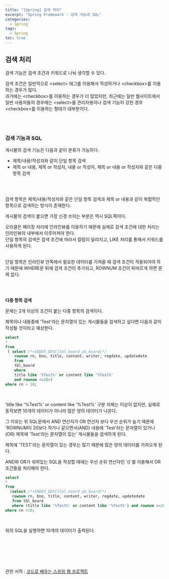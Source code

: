 ```yaml
---
title: "[Spring] 검색 처리"
excerpt: "Spring Framework - 검색 기능과 SQL"
categories: 
  - Spring
tags: 
  - Spring
toc: true
---
```



## 검색 처리

검색 기능은 검색 조건과 키워드로 나눠 생각할 수 있다.<br>

검색 조건은 일반적으로 <select\> 태그를 이용해서 작성하거나 <checkbox\>를 이용하는 경우가 많다.<br>
과거에는 <checkbox\>를 이용하는 경우가 더 많았지만, 최근에는 일반 웹사이트에서 일반 사용자들의 경우에는 <select\>를 관리자용이나 검색 기능이 강한 경우 <checkbox\>를 이용하는 형태가 대부분이다.<br>

<br><br>

### 검색 기능과 SQL

게시물의 검색 기능은 다음과 같이 분류가 가능하다.<br>

- 제목/내용/작성자와 같이 단일 항목 검색
- 제목 or 내용, 제목 or 작성자, 내용 or 작성자, 제목 or 내용 or 작성자와 같은 다중 항목 검색

<br><br>

검색 항목은 제목/내용/작성자와 같은 단일 항목 검색과 제목 or 내용과 같이 복합적인 항목으로 검색하는 방식이 존재한다.<br>

게시물의 검색이 붙으면 가장 신경 쓰이는 부분은 역시 SQL쪽이다.<br>

오라클은 페이징 처리에 인라인뷰를 이용하기 때문에 실제로 검색 조건에 대한 처리는 인라인뷰의 내부에서 이루어져야 한다.<br>
단일 항목의 검색은 검색 조건에 따라서 칼럼이 달라지고, LIKE 처리를 통해서 키워드를 사용하게 된다.<br>
<br>

단일 항목은 인라인뷰 안쪽에서 필요한 데이터를 가져올 때 검색 조건이 적용되어야 하기 때문에 WHERE문 뒤에 검색 조건이 추가되고, ROWNUM 조건이 뒤따르게 하면 문제 없다.<br>

<br><br>

**다중 항목 검색**

문제는 2개 이상의 조건이 붙는 다중 항목의 검색이다.<br>

제목이나 내용중에 'Test'라는 문자열이 있는 게시물들을 검색하고 싶다면 다음과 같이 작성될 것이라고 예상한다.<br>

```sql
select 
*
from 
 ( select /*+INDEX_DESC(tbl_board pk_board)*/ 
    rownum rn, bno, title, content, writer, regdate, updatedate
    from
    tbl_board
    where
    title like '%Test%' or content like '%Test%'
    and rownum <=20>)
where rn > 10;
```

<br>



'title like '%Test%' or content like '%Test%' 구문 자체는 이상이 없지만, 실제로 동작보면 10개의 데이터가 아니라 많은 양의 데이터가 나온다.<br>

그 이유는 위 SQL문에서 AND 연산자가 OR 연산자 보다 우선 순위가 높기 때문에 'ROWNUM이 20보다 작거나 같으면서(AND) 내용에 'Test'라는 문자열이 있거나(OR) 제목에 'Test'라는 문자열이 있는' 게시물들을 검색하게 된다.<br>

제목에 'TEST'라는 문자열이 있는 경우는 많기 때문에 많은 양의 데이터를 가져오게 된다.<br>

AND와 OR가 섞여있는 SQL을 작성할 때에는 우선 순위 연산자인 '()'를 이용해서 OR 조건들을 처리해야 한다.<br>

```sql
select
*
from
  (select /*+INDEX_DESC(tbl_board pk_board)*/
   rownum rn, bno, title, content, writer, regdate, updatedate
   from tbl_board
   where (title like '%Test%' or content like '%Test%') and rownum <=20)
where rn >10;
```
<br>

위의 SQL을 실행하면 10개의 데이터가 출력된다.<br>


<br><br>


<br><br>

관련 서적 : [코드로 배우는 스프링 웹 프로젝트](https://cafe.naver.com/gugucoding)
<br><br>
